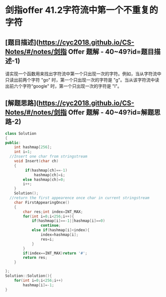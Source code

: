 # 剑指offer 41.2字符流中第一个不重复的字符

## [题目描述](https://cyc2018.github.io/CS-Notes/#/notes/剑指 Offer 题解 - 40~49?id=题目描述-1)

请实现一个函数用来找出字符流中第一个只出现一次的字符。例如，当从字符流中只读出前两个字符 "go" 时，第一个只出现一次的字符是 "g"。当从该字符流中读出前六个字符“google" 时，第一个只出现一次的字符是 "l"。

## [解题思路](https://cyc2018.github.io/CS-Notes/#/notes/剑指 Offer 题解 - 40~49?id=解题思路-2)

```cpp
class Solution
{
public:
    int hashmap[256];
    int i=1;
  //Insert one char from stringstream
    void Insert(char ch)
    {
         if(hashmap[ch]==-1)
             hashmap[ch]=i;
        else hashmap[ch]=0;
        i++;
    }
    Solution();
  //return the first appearence once char in current stringstream
    char FirstAppearingOnce()
    {
    	char res;int index=INT_MAX;
        for(int i=0;i<256;i++){
            if(hashmap[i]==-1||hashmap[i]==0)
                continue;
            else if(hashmap[i]<index){
                index=hashmap[i];
                res=i;
            }
        }
        if(index==INT_MAX)return '#';
        return res;
    }

};
Solution::Solution(){
    for(int i=0;i<256;i++)
        hashmap[i]=-1;
}
```

